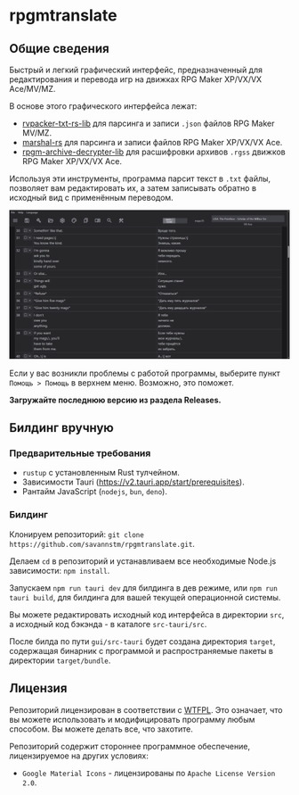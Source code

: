 # rpgmtranslate

## Общие сведения

Быстрый и легкий графический интерфейс, предназначенный для редактирования и перевода игр на движках RPG Maker XP/VX/VX Ace/MV/MZ.

В основе этого графического интерфейса лежат:

- [rvpacker-txt-rs-lib](https://github.com/savannstm/rvpacker-txt-rs-lib) для парсинга и записи `.json` файлов RPG Maker MV/MZ.
- [marshal-rs](https://github.com/savannstm/marshal-rs) для парсинга и записи файлов RPG Maker XP/VX/VX Ace.
- [rpgm-archive-decrypter-lib](https://github.com/savannstm/rpgm-archive-decrypter-lib) для расшифровки архивов `.rgss` движков RPG Maker XP/VX/VX Ace.

Используя эти инструменты, программа парсит текст в `.txt` файлы, позволяет вам редактировать их, а затем записывать обратно в исходный вид с применённым переводом.

![Интерфейс](screenshots/interface.png)

Если у вас возникли проблемы с работой программы, выберите пункт `Помощь > Помощь` в верхнем меню. Возможно, это поможет.

**Загружайте последнюю версию из раздела Releases.**

## Билдинг вручную

### Предварительные требования

- `rustup` с установленным Rust тулчейном.
- Зависимости Tauri (https://v2.tauri.app/start/prerequisites).
- Рантайм JavaScript (`nodejs`, `bun`, `deno`).

### Билдинг

Клонируем репозиторий: `git clone https://github.com/savannstm/rpgmtranslate.git`.

Делаем `cd` в репозиторий и устанавливаем все необходимые Node.js зависимости: `npm install`.

Запускаем `npm run tauri dev` для билдинга в дев режиме, или `npm run tauri build`, для билдинга для вашей текущей операционной системы.

Вы можете редактировать исходный код интерфейса в директории `src`, а исходный код бэкэнда - в каталоге `src-tauri/src`.

После билда по пути `gui/src-tauri` будет создана директория `target`, содержащая бинарник с программой и распространяемые пакеты в директории `target/bundle`.

## Лицензия

Репозиторий лицензирован в соответствии с [WTFPL](http://www.wtfpl.net/).
Это означает, что вы можете использовать и модифицировать программу любым способом. Вы можете делать все, что захотите.

Репозиторий содержит стороннее программное обеспечение, лицензируемое на других условиях:

- `Google Material Icons` - лицензированы по `Apache License Version 2.0`.
